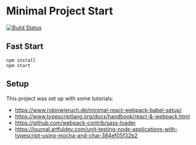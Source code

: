 # Minimal Project Start

[![Build Status](https://travis-ci.com/katerberg/minimal-react.svg?branch=master)](https://travis-ci.com/katerberg/minimal-react)

## Fast Start

```
npm install
npm start
```


## Setup

This project was set up with some tutorials:

 - https://www.robinwieruch.de/minimal-react-webpack-babel-setup/
 - https://www.typescriptlang.org/docs/handbook/react-&-webpack.html
 - https://github.com/webpack-contrib/sass-loader
 - https://journal.artfuldev.com/unit-testing-node-applications-with-typescript-using-mocha-and-chai-384ef05f32b2
